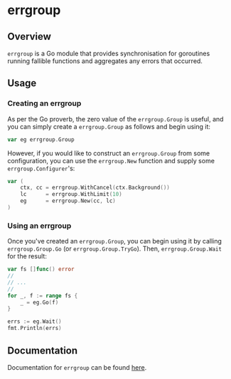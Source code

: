 # errgroup

## Overview

`errgroup` is a Go module that provides synchronisation for goroutines running fallible functions
and aggregates any errors that occurred.

## Usage

### Creating an errgroup

As per the Go proverb, the zero value of the `errgroup.Group` is useful, and you can simply create
a `errgroup.Group` as follows and begin using it:

```go
var eg errgroup.Group
```

However, if you would like to construct an `errgroup.Group` from some configuration, you can use 
the `errgroup.New` function and supply some `errgroup.Configurer`'s:

```go
var (
    ctx, cc = errgroup.WithCancel(ctx.Background())
    lc      = errgroup.WithLimit(10)
    eg      = errgroup.New(cc, lc)
)
```

### Using an errgroup

Once you've created an `errgroup.Group`, you can begin using it by calling `errgroup.Group.Go` (or
`errgroup.Group.TryGo`). Then, `errgroup.Group.Wait` for the result:  

```go
var fs []func() error
//
// ...
//
for _, f := range fs {
    _ = eg.Go(f)
}

errs := eg.Wait()
fmt.Println(errs)
```

## Documentation

Documentation for `errgroup` can be found [here](https://pkg.go.dev/github.com/jordanhasgul/errgroup).

